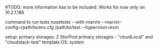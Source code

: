 #TODO: more information has to be included. Works for now only on 10.2.1.186

command to run tests
nosetests --with-marvin  --marvin-config=/path/to/env.cfg /path/to/test --hypervisor=kvm

setup:
primary storages: 2 StorPool primary storages - "cloudLocal" and "cloudstack-test"
template OS: system


